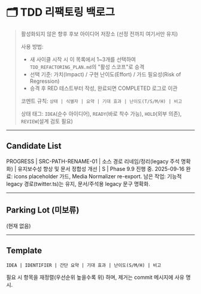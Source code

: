 # 🗂️ TDD 리팩토링 백로그

> 활성화되지 않은 향후 후보 아이디어 저장소 (선정 전까지 여기서만 유지)
>
> 사용 방법:
>
> - 새 사이클 시작 시 이 목록에서 1~3개를 선택하여 `TDD_REFACTORING_PLAN.md`의
>   "활성 스코프"로 승격
> - 선택 기준: 가치(Impact) / 구현 난이도(Effort) / 가드 필요성(Risk of
>   Regression)
> - 승격 후 RED 테스트부터 작성, 완료되면 COMPLETED 로그로 이관
>
> 코멘트 규칙: `상태 | 식별자 | 요약 | 기대 효과 | 난이도(T/S/M/H) | 비고`
>
> 상태 태그: `IDEA`(순수 아이디어), `READY`(바로 착수 가능), `HOLD`(외부 의존),
> `REVIEW`(설계 검토 필요)

---

## Candidate List

<!-- MEM_PROFILE 승격 및 완료 (2025-09-12): 경량 메모리 프로파일러 유틸 추가, 문서/테스트 포함 -->
<!-- MEDIA-CYCLE-PRUNE-01 완료 (2025-10-08): 순환 참조 없음 확인 (dependency-cruiser 0건) -->
<!-- 컴포넌트 중첩 구조 완료 (Phase 9.3/9.4): Show 중첩 제거, 불필요한 래퍼 제거 -->
<!-- SRC-PATH-RENAME-01 진행중 → 완료 예정 (Phase 9.9): icons/normalizer 완료(2025-09-16), legacy 주석 정리 남음 -->

PROGRESS | SRC-PATH-RENAME-01 | 소스 경로 리네임/정리(legacy 주석 명확화) |
유지보수성 향상 및 문서 정합성 개선 | S | Phase 9.9 진행 중. 2025-09-16 완료:
icons placeholder 가드, Media Normalizer re-export. 남은 작업: 기능적 legacy
경로(twitter.ts)는 유지, 문서/주석용 legacy 문구 명확화.

---

## Parking Lot (미보류)

(현재 없음)

---

## Template

```text
IDEA | IDENTIFIER | 간단 요약 | 기대 효과 | 난이도(S/M/H) | 비고
```

필요 시 항목을 재정렬(우선순위 높을수록 위) 하며, 제거는 commit 메시지에 사유
명시.
